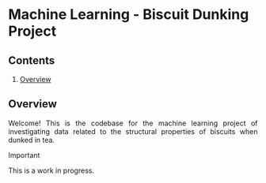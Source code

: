 # Machine Learning - Biscuit Dunking Project

## Contents
1. [Overview](#overview)

## Overview
<p align=justify>
Welcome! This is the codebase for the machine learning project of investigating 
data related to the structural properties of biscuits when dunked in tea.
</p>

> [!IMPORTANT]
> This is a work in progress.